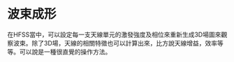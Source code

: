 # 波束成形

在HFSS當中，可以設定每一支天線單元的激發強度及相位來重新生成3D場圖來觀察波束。除了3D場，天線的相關特徵也可以計算出來，比方說天線增益，效率等等。可以說是一種很直覺的操作方法。





